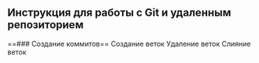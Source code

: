 ## Инструкция для работы с Git и удаленным репозиторием
==### Создание коммитов==
Создание веток
Удаление веток
Слияние веток

